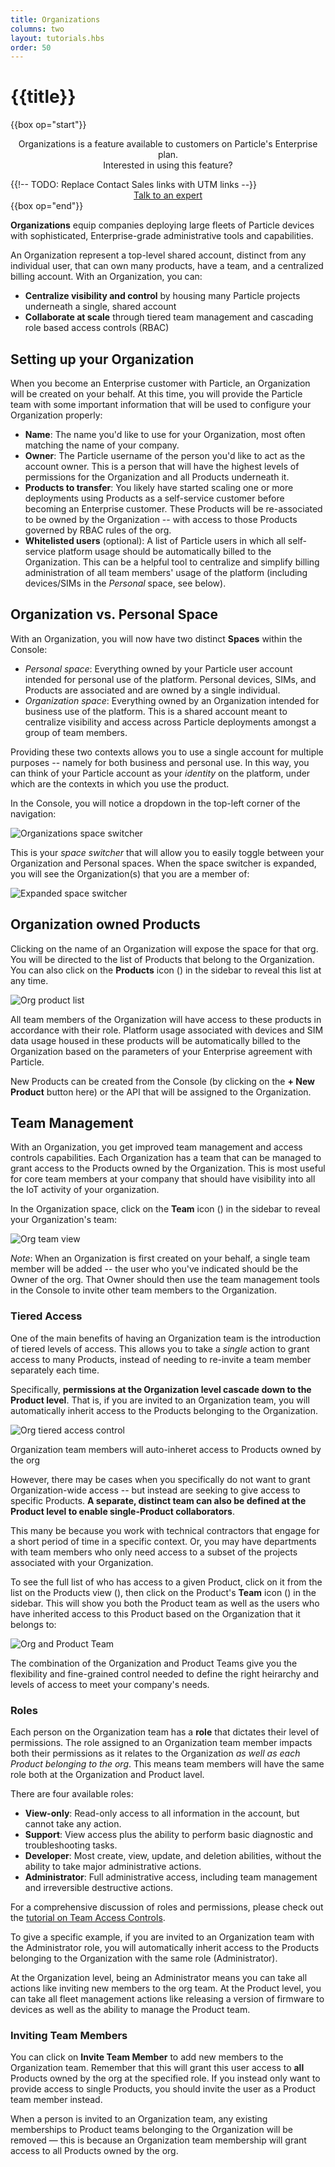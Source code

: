 ```yaml
---
title: Organizations
columns: two
layout: tutorials.hbs
order: 50
---
```


# {{title}}

{{box op="start"}}
<p style="text-align:center;">Organizations is a feature available to
customers on Particle's Enterprise plan.<br/>Interested in using this feature?</p>

{{!-- TODO: Replace Contact Sales links with UTM links --}}
<a class="btn"
href="https://particle.io/sales"
target="_blank" style="display:block;margin:0
auto;width:200px;text-align:center">Talk to an expert</a>
{{box op="end"}}

**Organizations** equip companies deploying large fleets of Particle devices
with sophisticated, Enterprise-grade administrative tools and
capabilities.

An Organization represent a top-level shared account,
distinct from any individual user, that can own many products, have a
team, and a centralized billing account. With an Organization, you can:
- **Centralize visibility and control** by housing many Particle projects underneath a single, shared account
- **Collaborate at scale** through tiered team management and cascading role based access controls (RBAC)

## Setting up your Organization

When you become an Enterprise customer with Particle, an Organization
will be created on your behalf. At this time, you will provide the
Particle team with some important information that will be used to
configure your Organization properly:
- **Name**: The name you'd like to use for your Organization, most often
matching the name of your company.
- **Owner**: The Particle username of the person you'd like to act as
the account owner. This is a person that will have the highest levels of
permissions for the Organization and all Products underneath it.
- **Products to transfer**: You likely have started scaling one or more
deployments using Products as a self-service customer before becoming an
Enterprise customer. These Products will be re-associated to be owned by
the Organization -- with access to those Products governed by RBAC rules
of the org.
- **Whitelisted users** (optional): A list of Particle users in which
all self-service platform usage should be automatically billed to the
Organization. This can be a helpful tool to centralize and simplify
billing administration of all team members' usage of the platform
(including devices/SIMs in the _Personal_ space, see below).


## Organization vs. Personal Space

With an Organization, you will now have two distinct **Spaces** within
the Console:
- _Personal space_: Everything owned by your Particle user
account intended for personal use of the platform. Personal devices, SIMs, and Products are associated and
are owned by a single individual.
- _Organization space_: Everything owned by an Organization intended for
business use of the platform. This is a shared account meant to centralize visibility and access across Particle
deployments amongst a group of team members.

Providing these two contexts allows you to use a single account for
multiple purposes -- namely for both business and personal use. In this
way, you can think of your Particle account as your _identity_ on the
platform, under which are the contexts in which you use the product.

In the Console, you will notice a dropdown in the top-left corner of the
navigation:

![Organizations space switcher](/assets/images/organizations/space-switcher-closed.png)

This is your _space switcher_ that will allow you to easily toggle
between your Organization and Personal spaces. When the space switcher
is expanded, you will see the Organization(s) that you are a member of:

![Expanded space
switcher](/assets/images/organizations/space-switcher-open.png)

## Organization owned Products
Clicking on the name of an Organization will expose the space for that
org. You will be directed to the list of Products that belong to the
Organization. You can also click on the **Products** icon (<i
class="im-product-icon"></i>) in the sidebar to reveal this list at any time.

<img src="/assets/images/organizations/organization-product-list.png"
alt="Org product list" class="full-width" />

All team members of the Organization will have access to these products in
accordance with their role. Platform usage associated with devices and
SIM data usage housed in these products will be automatically billed to
the Organization based on the parameters of your Enterprise
agreement with Particle.

New Products can be created from the Console (by clicking on the **+ New
Product** button here) or the API that will be assigned to the
Organization.

## Team Management

With an Organization, you get improved team management and access
controls capabilities. Each Organization has a team that can be managed
to grant access to the Products owned by the Organization. This is most
useful for core team members at your company that should have visibility
into all the IoT activity of your organization.

In the Organization space, click on the **Team** icon (<i
class="ion-person-stalker"></i>) in the sidebar to reveal your
Organization's team:

<img src="/assets/images/organizations/organization-team.png"
alt="Org team view" class="full-width" />

*Note*: When an Organization is first created on your behalf, a single
team member will be added -- the user who you've indicated should be the
Owner of the org. That Owner should then use the team management tools
in the Console to invite other team members to the Organization.

### Tiered Access
One of the main benefits of having an Organization team is the
introduction of tiered levels of access. This allows you to take a
_single_ action to grant access to many Products, instead of needing to
re-invite a team member separately each time.

Specifically, **permissions at
the Organization level cascade down to the Product level**. That is,
if you are invited to an Organization team,
you will automatically inherit access to the Products belonging to the
Organization.

<img src="/assets/images/organizations/organizations-tiered-access.jpg"
alt="Org tiered access control" class="full-width" />
<p class="caption">Organization team members will auto-inheret access to
Products owned by the org</p>

However, there may be cases when you specifically do not want to grant
Organization-wide access -- but instead are seeking to give access to
specific Products. **A separate, distinct team can also be defined at
the Product level to enable single-Product collaborators**.

This many be because you work with technical
contractors that engage for a short period of time in a specific
context. Or, you may have departments with team members who only
need access to a subset of the projects associated with your Organization.

To see the full list of who has access to a given Product, click on it from
the list on the Products view (<i
class="im-product-icon"></i>), then click on the Product's **Team** icon (<i
class="ion-person-stalker"></i>) in the sidebar. This will show you both
the Product team as well as the users who have inherited access to this
Product based on the Organization that it belongs to:

<img src="/assets/images/organizations/product-team.png"
alt="Org and Product Team" class="full-width" />

The combination of the Organization and Product Teams give you the
flexibility and fine-grained control needed to define the right
heirarchy and levels of access to meet your company's needs.

### Roles

Each person on the Organization team has a **role** that dictates their
level of permissions. The role assigned to an Organization team member
impacts both their permissions as it relates to the Organization _as well as each
Product belonging to the org_. This means team members will have the
same role both at the Organization and Product lavel.

There are four available roles:

- **View-only**: Read-only access to all information in the account, but
cannot take any action.
- **Support**: View access plus the ability to perform basic
diagnostic and troubleshooting tasks.
- **Developer**: Most create, view, update, and deletion abilities, without the
ability to take major administrative actions.
- **Administrator**: Full administrative access, including team
management and irreversible destructive actions.

For a comprehensive discussion of roles and permissions, please check
out the [tutorial on Team Access
Controls](/tutorials/product-tools/team-access-controls/).

To give a specific example,
if you are invited to an Organization team with the Administrator role,
you will automatically inherit access to the Products belonging to the
Organization with the same role (Administrator).

At the Organization level, being an Administrator means you can take all
actions like inviting new members to the org team. At the Product level,
you can take all fleet management actions like releasing a version of
firmware to devices as well as the ability to manage the Product team.

### Inviting Team Members

You can click on **Invite Team Member** to add new members to the
Organization team. Remember that this will grant this user access to
**all** Products owned by the org at the specified role. If you instead
only want to provide access to single Products, you should invite the
user as a Product team member instead.

When a person is invited to an Organization team, any existing memberships
to Product teams belonging to the Organization will be removed — this is
because an Organization team membership will grant access to all Products
owned by the org.

